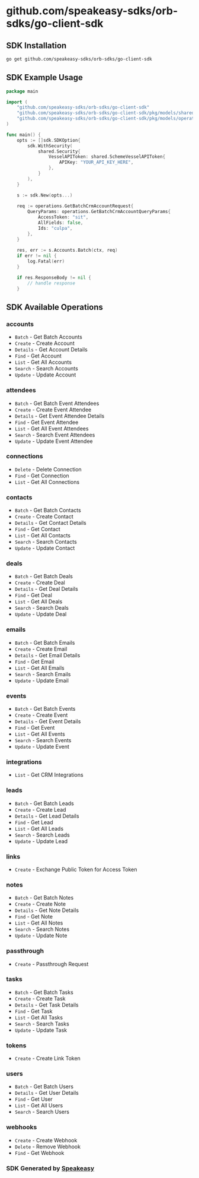 # github.com/speakeasy-sdks/orb-sdks/go-client-sdk

<!-- Start SDK Installation -->
## SDK Installation

```bash
go get github.com/speakeasy-sdks/orb-sdks/go-client-sdk
```
<!-- End SDK Installation -->

## SDK Example Usage
<!-- Start SDK Example Usage -->
```go
package main

import (
    "github.com/speakeasy-sdks/orb-sdks/go-client-sdk"
    "github.com/speakeasy-sdks/orb-sdks/go-client-sdk/pkg/models/shared"
    "github.com/speakeasy-sdks/orb-sdks/go-client-sdk/pkg/models/operations"
)

func main() {
    opts := []sdk.SDKOption{
        sdk.WithSecurity(
            shared.Security{
                VesselAPIToken: shared.SchemeVesselAPIToken{
                    APIKey: "YOUR_API_KEY_HERE",
                },
            }
        ),
    }

    s := sdk.New(opts...)
    
    req := operations.GetBatchCrmAccountRequest{
        QueryParams: operations.GetBatchCrmAccountQueryParams{
            AccessToken: "sit",
            AllFields: false,
            Ids: "culpa",
        },
    }
    
    res, err := s.Accounts.Batch(ctx, req)
    if err != nil {
        log.Fatal(err)
    }

    if res.ResponseBody != nil {
        // handle response
    }
```
<!-- End SDK Example Usage -->

<!-- Start SDK Available Operations -->
## SDK Available Operations

### accounts

* `Batch` - Get Batch Accounts
* `Create` - Create Account
* `Details` - Get Account Details
* `Find` - Get Account
* `List` - Get All Accounts
* `Search` - Search Accounts
* `Update` - Update Account

### attendees

* `Batch` - Get Batch Event Attendees
* `Create` - Create Event Attendee
* `Details` - Get Event Attendee Details
* `Find` - Get Event Attendee
* `List` - Get All Event Attendees
* `Search` - Search Event Attendees
* `Update` - Update Event Attendee

### connections

* `Delete` - Delete Connection
* `Find` - Get Connection
* `List` - Get All Connections

### contacts

* `Batch` - Get Batch Contacts
* `Create` - Create Contact
* `Details` - Get Contact Details
* `Find` - Get Contact
* `List` - Get All Contacts
* `Search` - Search Contacts
* `Update` - Update Contact

### deals

* `Batch` - Get Batch Deals
* `Create` - Create Deal
* `Details` - Get Deal Details
* `Find` - Get Deal
* `List` - Get All Deals
* `Search` - Search Deals
* `Update` - Update Deal

### emails

* `Batch` - Get Batch Emails
* `Create` - Create Email
* `Details` - Get Email Details
* `Find` - Get Email
* `List` - Get All Emails
* `Search` - Search Emails
* `Update` - Update Email

### events

* `Batch` - Get Batch Events
* `Create` - Create Event
* `Details` - Get Event Details
* `Find` - Get Event
* `List` - Get All Events
* `Search` - Search Events
* `Update` - Update Event

### integrations

* `List` - Get CRM Integrations

### leads

* `Batch` - Get Batch Leads
* `Create` - Create Lead
* `Details` - Get Lead Details
* `Find` - Get Lead
* `List` - Get All Leads
* `Search` - Search Leads
* `Update` - Update Lead

### links

* `Create` - Exchange Public Token for Access Token

### notes

* `Batch` - Get Batch Notes
* `Create` - Create Note
* `Details` - Get Note Details
* `Find` - Get Note
* `List` - Get All Notes
* `Search` - Search Notes
* `Update` - Update Note

### passthrough

* `Create` - Passthrough Request

### tasks

* `Batch` - Get Batch Tasks
* `Create` - Create Task
* `Details` - Get Task Details
* `Find` - Get Task
* `List` - Get All Tasks
* `Search` - Search Tasks
* `Update` - Update Task

### tokens

* `Create` - Create Link Token

### users

* `Batch` - Get Batch Users
* `Details` - Get User Details
* `Find` - Get User
* `List` - Get All Users
* `Search` - Search Users

### webhooks

* `Create` - Create Webhook
* `Delete` - Remove Webhook
* `Find` - Get Webhook

<!-- End SDK Available Operations -->

### SDK Generated by [Speakeasy](https://docs.speakeasyapi.dev/docs/using-speakeasy/client-sdks)
